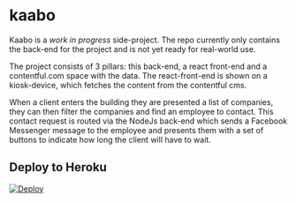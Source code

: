 # kaabo

Kaabo is a *work in progress* side-project. The repo currently only contains the back-end for the project and is not yet ready for real-world use.

The project consists of 3 pillars: this back-end, a react front-end and a contentful.com space with the data.
The react-front-end is shown on a kiosk-device, which fetches the content from the contentful cms.

When a client enters the building they are presented a list of companies, they can then filter the companies and
find an employee to contact. This contact request is routed via the NodeJs back-end which sends a Facebook Messenger message to the employee and presents them with a set of buttons to indicate how long the client will have to wait. 

## Deploy to Heroku

[![Deploy](https://www.herokucdn.com/deploy/button.svg)](https://heroku.com/deploy)